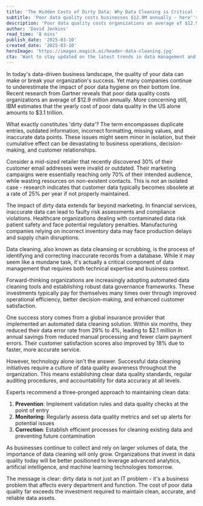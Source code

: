 ```yaml
---
title: 'The Hidden Costs of Dirty Data: Why Data Cleaning is Critical for Business Success'
subtitle: 'Poor data quality costs businesses $12.9M annually - here''s how to fix it'
description: 'Poor data quality costs organizations an average of $12.9 million annually. Discover why data cleaning is crucial for business success and how to implement effective data quality management strategies to avoid costly mistakes and improve operational efficiency.'
author: 'David Jenkins'
read_time: '8 mins'
publish_date: '2025-03-10'
created_date: '2025-03-10'
heroImage: 'https://images.magick.ai/header-data-cleaning.jpg'
cta: 'Want to stay updated on the latest trends in data management and business technology? Follow us on LinkedIn for expert insights, best practices, and industry updates that can help your organization thrive in the digital age.'
---
```


In today's data-driven business landscape, the quality of your data can make or break your organization's success. Yet many companies continue to underestimate the impact of poor data hygiene on their bottom line. Recent research from Gartner reveals that poor data quality costs organizations an average of $12.9 million annually. More concerning still, IBM estimates that the yearly cost of poor data quality in the US alone amounts to $3.1 trillion.

What exactly constitutes 'dirty data'? The term encompasses duplicate entries, outdated information, incorrect formatting, missing values, and inaccurate data points. These issues might seem minor in isolation, but their cumulative effect can be devastating to business operations, decision-making, and customer relationships.

Consider a mid-sized retailer that recently discovered 30% of their customer email addresses were invalid or outdated. Their marketing campaigns were essentially reaching only 70% of their intended audience, while wasting resources on non-existent contacts. This is not an isolated case - research indicates that customer data typically becomes obsolete at a rate of 25% per year if not properly maintained.

The impact of dirty data extends far beyond marketing. In financial services, inaccurate data can lead to faulty risk assessments and compliance violations. Healthcare organizations dealing with contaminated data risk patient safety and face potential regulatory penalties. Manufacturing companies relying on incorrect inventory data may face production delays and supply chain disruptions.

Data cleaning, also known as data cleansing or scrubbing, is the process of identifying and correcting inaccurate records from a database. While it may seem like a mundane task, it's actually a critical component of data management that requires both technical expertise and business context.

Forward-thinking organizations are increasingly adopting automated data cleaning tools and establishing robust data governance frameworks. These investments typically pay for themselves many times over through improved operational efficiency, better decision-making, and enhanced customer satisfaction.

One success story comes from a global insurance provider that implemented an automated data cleaning solution. Within six months, they reduced their data error rate from 29% to 4%, leading to $2.1 million in annual savings from reduced manual processing and fewer claim payment errors. Their customer satisfaction scores also improved by 18% due to faster, more accurate service.

However, technology alone isn't the answer. Successful data cleaning initiatives require a culture of data quality awareness throughout the organization. This means establishing clear data quality standards, regular auditing procedures, and accountability for data accuracy at all levels.

Experts recommend a three-pronged approach to maintaining clean data:

1. **Prevention**: Implement validation rules and data quality checks at the point of entry
2. **Monitoring**: Regularly assess data quality metrics and set up alerts for potential issues
3. **Correction**: Establish efficient processes for cleaning existing data and preventing future contamination

As businesses continue to collect and rely on larger volumes of data, the importance of data cleaning will only grow. Organizations that invest in data quality today will be better positioned to leverage advanced analytics, artificial intelligence, and machine learning technologies tomorrow.

The message is clear: dirty data is not just an IT problem - it's a business problem that affects every department and function. The cost of poor data quality far exceeds the investment required to maintain clean, accurate, and reliable data assets.